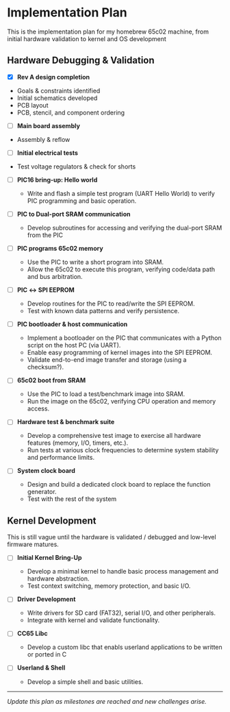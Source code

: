 
# Implementation Plan

This is the implementation plan for my homebrew 65c02 machine, from initial hardware validation to kernel and OS development

## Hardware Debugging & Validation

- [x]  **Rev A design completion**  
  - Goals & constraints identified
  - Initial schematics developed
  - PCB layout
  - PCB, stencil, and component ordering

- [ ]  **Main board assembly**  
  - Assembly & reflow

- [ ]  **Initial electrical tests**  
  - Test voltage regulators & check for shorts

- [ ] **PIC16 bring-up: Hello world**
  - Write and flash a simple test program (UART Hello World) to verify PIC programming and basic operation.

- [ ] **PIC to Dual-port SRAM communication**
  - Develop subroutines for accessing and verifying the dual-port SRAM from the PIC

- [ ] **PIC programs 65c02 memory**
  - Use the PIC to write a short program into SRAM.
  - Allow the 65c02 to execute this program, verifying code/data path and bus arbitration.

- [ ] **PIC ↔ SPI EEPROM**
  - Develop routines for the PIC to read/write the SPI EEPROM.
  - Test with known data patterns and verify persistence.

- [ ] **PIC bootloader & host communication**
  - Implement a bootloader on the PIC that communicates with a Python script on the host PC (via UART).
  - Enable easy programming of kernel images into the SPI EEPROM.
  - Validate end-to-end image transfer and storage (using a checksum?).

- [ ] **65c02 boot from SRAM**
  - Use the PIC to load a test/benchmark image into SRAM.
  - Run the image on the 65c02, verifying CPU operation and memory access.

- [ ] **Hardware test & benchmark suite**
  - Develop a comprehensive test image to exercise all hardware features (memory, I/O, timers, etc.).
  - Run tests at various clock frequencies to determine system stability and performance limits.

- [ ] **System clock board**
  - Design and build a dedicated clock board to replace the function generator.
  - Test with the rest of the system

## Kernel Development

This is still vague until the hardware is validated / debugged and low-level firmware matures.

- [ ] **Initial Kernel Bring-Up**
  - Develop a minimal kernel to handle basic process management and hardware abstraction.
  - Test context switching, memory protection, and basic I/O.

- [ ] **Driver Development**
  - Write drivers for SD card (FAT32), serial I/O, and other peripherals.
  - Integrate with kernel and validate functionality.

- [ ] **CC65 Libc**
  - Develop a custom libc that enabls userland applications to be written or ported in C

- [ ] **Userland & Shell**
  - Develop a simple shell and basic utilities.

---

*Update this plan as milestones are reached and new challenges arise.*
